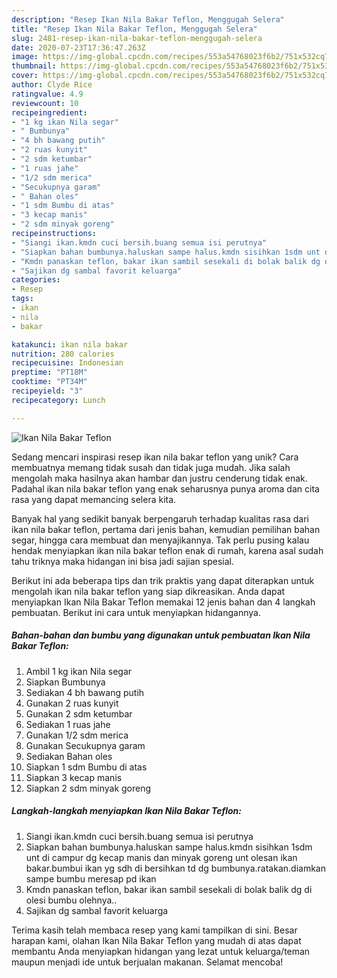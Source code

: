 ```yaml
---
description: "Resep Ikan Nila Bakar Teflon, Menggugah Selera"
title: "Resep Ikan Nila Bakar Teflon, Menggugah Selera"
slug: 2481-resep-ikan-nila-bakar-teflon-menggugah-selera
date: 2020-07-23T17:36:47.263Z
image: https://img-global.cpcdn.com/recipes/553a54768023f6b2/751x532cq70/ikan-nila-bakar-teflon-foto-resep-utama.jpg
thumbnail: https://img-global.cpcdn.com/recipes/553a54768023f6b2/751x532cq70/ikan-nila-bakar-teflon-foto-resep-utama.jpg
cover: https://img-global.cpcdn.com/recipes/553a54768023f6b2/751x532cq70/ikan-nila-bakar-teflon-foto-resep-utama.jpg
author: Clyde Rice
ratingvalue: 4.9
reviewcount: 10
recipeingredient:
- "1 kg ikan Nila segar"
- " Bumbunya"
- "4 bh bawang putih"
- "2 ruas kunyit"
- "2 sdm ketumbar"
- "1 ruas jahe"
- "1/2 sdm merica"
- "Secukupnya garam"
- " Bahan oles"
- "1 sdm Bumbu di atas"
- "3 kecap manis"
- "2 sdm minyak goreng"
recipeinstructions:
- "Siangi ikan.kmdn cuci bersih.buang semua isi perutnya"
- "Siapkan bahan bumbunya.haluskan sampe halus.kmdn sisihkan 1sdm unt di campur dg kecap manis dan minyak goreng unt olesan ikan bakar.bumbui ikan yg sdh di bersihkan td dg bumbunya.ratakan.diamkan sampe bumbu meresap pd ikan"
- "Kmdn panaskan teflon, bakar ikan sambil sesekali di bolak balik dg di olesi bumbu olehnya.."
- "Sajikan dg sambal favorit keluarga"
categories:
- Resep
tags:
- ikan
- nila
- bakar

katakunci: ikan nila bakar 
nutrition: 280 calories
recipecuisine: Indonesian
preptime: "PT18M"
cooktime: "PT34M"
recipeyield: "3"
recipecategory: Lunch

---
```



![Ikan Nila Bakar Teflon](https://img-global.cpcdn.com/recipes/553a54768023f6b2/751x532cq70/ikan-nila-bakar-teflon-foto-resep-utama.jpg)

Sedang mencari inspirasi resep ikan nila bakar teflon yang unik? Cara membuatnya memang tidak susah dan tidak juga mudah. Jika salah mengolah maka hasilnya akan hambar dan justru cenderung tidak enak. Padahal ikan nila bakar teflon yang enak seharusnya punya aroma dan cita rasa yang dapat memancing selera kita.

Banyak hal yang sedikit banyak berpengaruh terhadap kualitas rasa dari ikan nila bakar teflon, pertama dari jenis bahan, kemudian pemilihan bahan segar, hingga cara membuat dan menyajikannya. Tak perlu pusing kalau hendak menyiapkan ikan nila bakar teflon enak di rumah, karena asal sudah tahu triknya maka hidangan ini bisa jadi sajian spesial.




Berikut ini ada beberapa tips dan trik praktis yang dapat diterapkan untuk mengolah ikan nila bakar teflon yang siap dikreasikan. Anda dapat menyiapkan Ikan Nila Bakar Teflon memakai 12 jenis bahan dan 4 langkah pembuatan. Berikut ini cara untuk menyiapkan hidangannya.

<!--inarticleads1-->

##### Bahan-bahan dan bumbu yang digunakan untuk pembuatan Ikan Nila Bakar Teflon:

1. Ambil 1 kg ikan Nila segar
1. Siapkan  Bumbunya
1. Sediakan 4 bh bawang putih
1. Gunakan 2 ruas kunyit
1. Gunakan 2 sdm ketumbar
1. Sediakan 1 ruas jahe
1. Gunakan 1/2 sdm merica
1. Gunakan Secukupnya garam
1. Sediakan  Bahan oles
1. Siapkan 1 sdm Bumbu di atas
1. Siapkan 3 kecap manis
1. Siapkan 2 sdm minyak goreng




<!--inarticleads2-->

##### Langkah-langkah menyiapkan Ikan Nila Bakar Teflon:

1. Siangi ikan.kmdn cuci bersih.buang semua isi perutnya
1. Siapkan bahan bumbunya.haluskan sampe halus.kmdn sisihkan 1sdm unt di campur dg kecap manis dan minyak goreng unt olesan ikan bakar.bumbui ikan yg sdh di bersihkan td dg bumbunya.ratakan.diamkan sampe bumbu meresap pd ikan
1. Kmdn panaskan teflon, bakar ikan sambil sesekali di bolak balik dg di olesi bumbu olehnya..
1. Sajikan dg sambal favorit keluarga




Terima kasih telah membaca resep yang kami tampilkan di sini. Besar harapan kami, olahan Ikan Nila Bakar Teflon yang mudah di atas dapat membantu Anda menyiapkan hidangan yang lezat untuk keluarga/teman maupun menjadi ide untuk berjualan makanan. Selamat mencoba!
